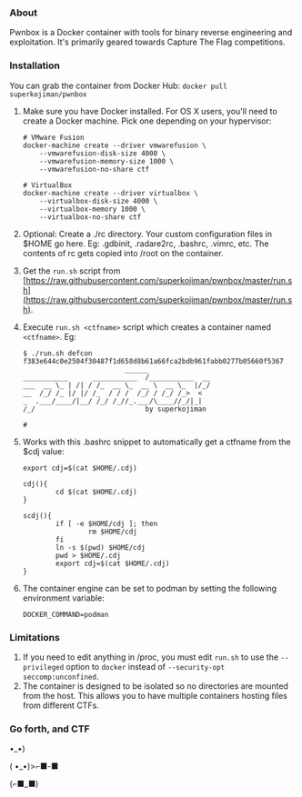 ### About
Pwnbox is a Docker container with tools for binary reverse engineering and exploitation. It's primarily geared towards Capture The Flag competitions.

### Installation
You can grab the container from Docker Hub: `docker pull superkojiman/pwnbox`
 1. Make sure you have Docker installed. For OS X users, you'll need to create a Docker machine. Pick one depending on your hypervisor:

        # VMware Fusion
        docker-machine create --driver vmwarefusion \
            --vmwarefusion-disk-size 4000 \
            --vmwarefusion-memory-size 1000 \
            --vmwarefusion-no-share ctf

        # VirtualBox
        docker-machine create --driver virtualbox \
            --virtualbox-disk-size 4000 \
            --virtualbox-memory 1000 \
            --virtualbox-no-share ctf

 1. Optional: Create a ./rc directory. Your custom configuration files in $HOME go here. Eg: .gdbinit, .radare2rc, .bashrc, .vimrc, etc. The contents of rc gets copied into /root on the container.
 1. Get the `run.sh` script from [https://raw.githubusercontent.com/superkojiman/pwnbox/master/run.sh](https://raw.githubusercontent.com/superkojiman/pwnbox/master/run.sh).
 1. Execute `run.sh <ctfname>` script which creates a container named `<ctfname>`. Eg:

        $ ./run.sh defcon
        f383e644c0e2504f30487f1d658d8b61a66fca2bdb961fabb0277b05660f5367
                                 ______
        ___________      ___________  /___________  __
        ___  __ \_ | /| / /_  __ \_  __ \  __ \_  |/_/
        __  /_/ /_ |/ |/ /_  / / /  /_/ / /_/ /_>  <
        _  .___/____/|__/ /_/ /_//_.___/\____//_/|_|
        /_/                           by superkojiman

        #
 1. Works with this .bashrc snippet to automatically get a ctfname from the $cdj value:

        export cdj=$(cat $HOME/.cdj)

        cdj(){
                cd $(cat $HOME/.cdj)
        }

        scdj(){
                if [ -e $HOME/cdj ]; then
                        rm $HOME/cdj
                fi
                ln -s $(pwd) $HOME/cdj
                pwd > $HOME/.cdj
                export cdj=$(cat $HOME/.cdj)
        }
 1. The container engine can be set to podman by setting the following environment variable:

        DOCKER_COMMAND=podman

### Limitations
 1. If you need to edit anything in /proc, you must edit `run.sh` to use the `--privileged` option to `docker` instead of `--security-opt seccomp:unconfined`.
 1. The container is designed to be isolated so no directories are mounted from the host. This allows you to have multiple containers hosting files from different CTFs.

### Go forth, and CTF
•_•)

( •_•)>⌐■-■

(⌐■_■)
